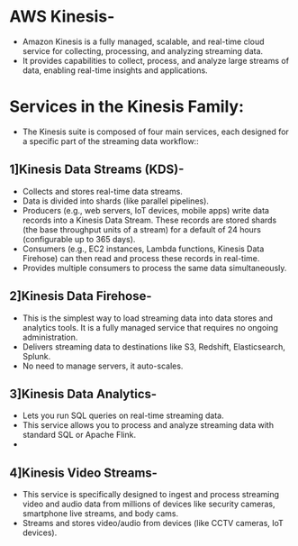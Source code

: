 # AWS Kinesis-
- Amazon Kinesis is a fully managed, scalable, and real-time cloud service for collecting, processing, and analyzing streaming data.
- It provides capabilities to collect, process, and analyze large streams of data, enabling real-time insights and applications.

# Services in the Kinesis Family:
- The Kinesis suite is composed of four main services, each designed for a specific part of the streaming data workflow::

## 1]Kinesis Data Streams (KDS)-
- Collects and stores real-time data streams.
- Data is divided into shards (like parallel pipelines).
- Producers (e.g., web servers, IoT devices, mobile apps) write data records into a Kinesis Data Stream. These records are stored shards (the base throughput units of a stream) for a default of 24 hours (configurable up to 365 days).
- Consumers (e.g., EC2 instances, Lambda functions, Kinesis Data Firehose) can then read and process these records in real-time.
- Provides multiple consumers to process the same data simultaneously.

## 2]Kinesis Data Firehose-
- This is the simplest way to load streaming data into data stores and analytics tools. It is a fully managed service that requires no ongoing administration.
- Delivers streaming data to destinations like S3, Redshift, Elasticsearch, Splunk.
- No need to manage servers, it auto-scales.

## 3]Kinesis Data Analytics-
- Lets you run SQL queries on real-time streaming data.
- This service allows you to process and analyze streaming data with standard SQL or Apache Flink.
- 
## 4]Kinesis Video Streams-
- This service is specifically designed to ingest and process streaming video and audio data from millions of devices like security cameras, smartphone live streams, and body cams.
- Streams and stores video/audio from devices (like CCTV cameras, IoT devices).
